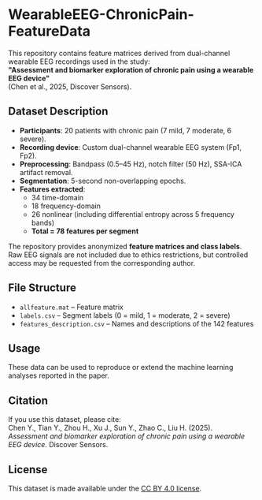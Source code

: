 # WearableEEG-ChronicPain-FeatureData

This repository contains feature matrices derived from dual-channel wearable EEG recordings used in the study:  
**"Assessment and biomarker exploration of chronic pain using a wearable EEG device"**  
(Chen et al., 2025, Discover Sensors).

## Dataset Description
- **Participants**: 20 patients with chronic pain (7 mild, 7 moderate, 6 severe).  
- **Recording device**: Custom dual-channel wearable EEG system (Fp1, Fp2).  
- **Preprocessing**: Bandpass (0.5–45 Hz), notch filter (50 Hz), SSA-ICA artifact removal.  
- **Segmentation**: 5-second non-overlapping epochs.  
- **Features extracted**:  
  - 34 time-domain  
  - 18 frequency-domain  
  - 26 nonlinear (including differential entropy across 5 frequency bands)  
  - **Total = 78 features per segment**  

The repository provides anonymized **feature matrices and class labels**. Raw EEG signals are not included due to ethics restrictions, but controlled access may be requested from the corresponding author.

## File Structure
- `allfeature.mat` – Feature matrix
- `labels.csv` – Segment labels (0 = mild, 1 = moderate, 2 = severe)
- `features_description.csv` – Names and descriptions of the 142 features  

## Usage
These data can be used to reproduce or extend the machine learning analyses reported in the paper. 

## Citation
If you use this dataset, please cite:  
Chen Y., Tian Y., Zhou H., Xu J., Sun Y., Zhao C., Liu H. (2025).  
*Assessment and biomarker exploration of chronic pain using a wearable EEG device.* Discover Sensors.  

## License
This dataset is made available under the [CC BY 4.0 license](https://creativecommons.org/licenses/by/4.0/).  
